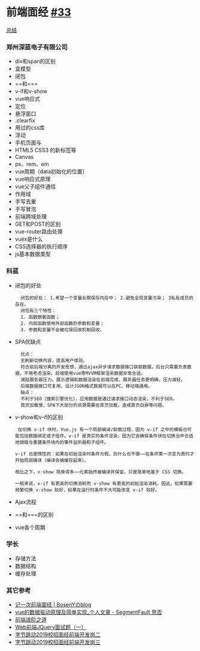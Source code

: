 # 前端面经 [#33](https://github.com/vhxubo/blog/issues/33)

[总结](https://github.com/vhxubo/blog/issues?q=label:总结)

### 郑州深蓝电子有限公司

- div和span的区别
- 盒模型
- 闭包
- ==和===
- v-if和v-show
- vue响应式
- 定位
- 悬浮窗口
- .clearfix
- 用过的css库
- 浮动
- 手机页面与
- HTML5 CSS3 的新标签等
- Canvas
- px、rem、em
- vue周期（data初始化的位置）
- vue响应式原理
- vue父子组件通信
- 作用域
- 手写去重
- 手写冒泡
- 前端跨域处理
- GET和POST的区别
- vue-router路由处理
- vuex是什么
- CSS选择器的执行顺序
- js基本数据类型


### 科蓝

- 闭包的好处

        闭包的好处： 1.希望一个变量长期保存内存中； 2.避免全局变量污染； 3私有成员的存在。
        闭包有三个特性：
        1. 函数嵌套函数；
        2. 内部函数使用外部函数的参数和变量；
        3. 参数和变量不会被垃圾回收机制回收。
- SPA优缺点

        优点：
        无刷新切换内容，提高用户体验。
        符合前后端分离的开发思想，通过ajax异步请求数据接口获取数据，后台只需要负责数据，不用考虑渲染。前端使用vue等MVVM框架渲染数据非常合适。
        减轻服务器压力，展示逻辑和数据渲染在前端完成，服务器任务更明确，压力减轻。
        后端数据接口可复用，设计JSON格式数据可以在PC、移动端通用。
        缺点：
        不利于SEO（搜索引擎优化），应用数据是通过请求接口动态渲染，不利于SEO。
        首页加载慢，SPA下大部分的资源需要在首页加载，造成首页白屏等问题。

- v-show和v-if的区别

       在切换 v-if 块时，Vue.js 有一个局部编译/卸载过程，因为 v-if 之中的模板也可能包括数据绑定或子组件。v-if 是真实的条件渲染，因为它会确保条件块在切换当中合适地销毁与重建条件块内的事件监听器和子组件。
      
      v-if 也是惰性的：如果在初始渲染时条件为假，则什么也不做——在条件第一次变为真时才开始局部编译（编译会被缓存起来）。
      
      相比之下，v-show 简单得多——元素始终被编译并保留，只是简单地基于 CSS 切换。
      
      一般来说，v-if 有更高的切换消耗而 v-show 有更高的初始渲染消耗。因此，如果需要频繁切换 v-show 较好，如果在运行时条件不大可能改变 v-if 较好。
- Ajax流程
- ==和===的区别
- vue各个周期

### 学长

- 存储方法
- 数据结构
- 缓存处理

### 其它参考

- [记一次前端面经 | BosenYのblog](https://boseny.github.io/2018/05/29/interview-exp/)
- [vue的数据驱动原理及简单实现_个人文章 - SegmentFault 思否](https://segmentfault.com/a/1190000013276124)
- [前端进阶之道](https://yuchengkai.cn/)
- [Web前端JQuery面试题（一）](https://juejin.cn/post/6844903780236918797)
- [字节跳动2019校招面经前端开发岗二](https://cloud.tencent.com/developer/article/1435954)
- [字节跳动2019校招面经前端开发岗三](https://cloud.tencent.com/developer/article/1435955)